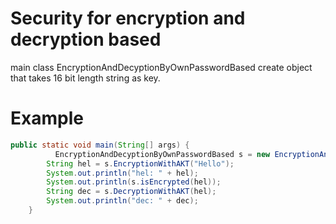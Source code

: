 # Security for encryption and decryption based
main class EncryptionAndDecyptionByOwnPasswordBased create object that takes 16 bit length string as key.

# Example 


```java
public static void main(String[] args) {
          EncryptionAndDecyptionByOwnPasswordBased s = new EncryptionAndDecyptionByOwnPasswordBased("AJAJTYEFERTDGHSD");
		String hel = s.EncryptionWithAKT("Hello");
		System.out.println("hel: " + hel);
		System.out.println(s.isEncrypted(hel));
		String dec = s.DecryptionWithAKT(hel);
		System.out.println("dec: " + dec);
	}


```
